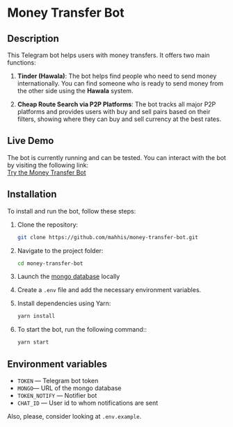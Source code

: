 # Money Transfer Bot

## Description

This Telegram bot helps users with money transfers. It offers two main functions:

1. **Tinder (Hawala)**: The bot helps find people who need to send money internationally. You can find someone who is ready to send money from the other side using the **Hawala** system.
   
2. **Cheap Route Search via P2P Platforms**: The bot tracks all major P2P platforms and provides users with buy and sell pairs based on their filters, showing where they can buy and sell currency at the best rates.

## Live Demo

The bot is currently running and can be tested. You can interact with the bot by visiting the following link:  
[Try the Money Transfer Bot](https://t.me/fe1p_bot)

## Installation

To install and run the bot, follow these steps:

1. Clone the repository:

    ```bash
    git clone https://github.com/mahhis/money-transfer-bot.git
    ```

2. Navigate to the project folder:

    ```bash
    cd money-transfer-bot
    ```

3. Launch the [mongo database](https://www.mongodb.com/) locally

4. Create a `.env` file and add the necessary environment variables.

5. Install dependencies using Yarn:

    ```bash
    yarn install
    ```
6. To start the bot, run the following command::

    ```bash
    yarn start
    ```    

## Environment variables

- `TOKEN` — Telegram bot token
- `MONGO`— URL of the mongo database
- `TOKEN_NOTIFY` — Notifier bot
- `CHAT_ID` — User id to whom notifications are sent

Also, please, consider looking at `.env.example`.




